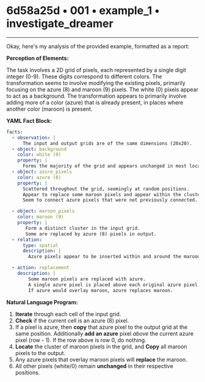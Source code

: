 # 6d58a25d • 001 • example_1 • investigate_dreamer

---
Okay, here's my analysis of the provided example, formatted as a report:

**Perception of Elements:**

The task involves a 2D grid of pixels, each represented by a single digit integer (0-9). These digits correspond to different colors. The transformation seems to involve modifying the existing pixels, primarily focusing on the azure (8) and maroon (9) pixels. The white (0) pixels appear to act as a background. The transformation appears to primarily involve adding more of a color (azure) that is already present, in places where another color (maroon) is present.

**YAML Fact Block:**



```yaml
facts:
  - observation: |
      The input and output grids are of the same dimensions (20x20).
  - object: background
    color: white (0)
    property: |
      Forms the majority of the grid and appears unchanged in most locations
  - object: azure_pixels
    color: azure (8)
    property: |
      Scattered throughout the grid, seemingly at random positions.
      Appear to replace some maroon pixels and appear within the cluster of maroon pixels.
      Seem to connect azure pixels that were not previously connected.

  - object: maroon_pixels
    color: maroon (9)
    property: |
       Form a distinct cluster in the input grid.
       Some are replaced by azure (8) pixels in output.
  - relation:
      type: spatial
      description: |
        Azure pixels appear to be inserted within and around the maroon pixel cluster, and in some cases, replacing the maroon color.

  - action: replacement
    description: |
        Some maroon pixels are replaced with azure.
        A single azure pixel is placed above each original azure pixel.
        If azure would overlay maroon, azure replaces maroon.

```



**Natural Language Program:**

1.  **Iterate** through each cell of the input grid.
2.  **Check** if the current cell is an azure (8) pixel.
3.  If a pixel is azure, then **copy** that azure pixel to the output grid at the same position.
    Additionally **add an azure** pixel *above* the current azure pixel (row - 1). If the row above is row 0, do nothing.
4. **Locate** the cluster of maroon pixels in the grid, and **Copy** all maroon pixels to the output.
5. Any azure pixels that overlay maroon pixels will **replace** the maroon.
6. All other pixels (white/0) remain **unchanged** in their respective positions.


